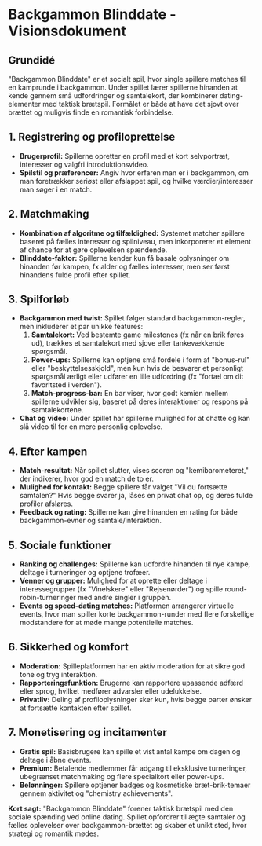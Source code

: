# Backgammon Blinddate - Visionsdokument

## Grundidé
"Backgammon Blinddate" er et socialt spil, hvor single spillere matches til en kamprunde i backgammon. Under spillet lærer spillerne hinanden at kende gennem små udfordringer og samtalekort, der kombinerer dating-elementer med taktisk brætspil. Formålet er både at have det sjovt over brættet og muligvis finde en romantisk forbindelse.

## 1. Registrering og profiloprettelse
- **Brugerprofil:** Spillerne opretter en profil med et kort selvportræt, interesser og valgfri introduktionsvideo.
- **Spilstil og præferencer:** Angiv hvor erfaren man er i backgammon, om man foretrækker seriøst eller afslappet spil, og hvilke værdier/interesser man søger i en match.

## 2. Matchmaking
- **Kombination af algoritme og tilfældighed:** Systemet matcher spillere baseret på fælles interesser og spilniveau, men inkorporerer et element af chance for at gøre oplevelsen spændende.
- **Blinddate-faktor:** Spillerne kender kun få basale oplysninger om hinanden før kampen, fx alder og fælles interesser, men ser først hinandens fulde profil efter spillet.

## 3. Spilforløb
- **Backgammon med twist:** Spillet følger standard backgammon-regler, men inkluderer et par unikke features:
  1. **Samtalekort:** Ved bestemte game milestones (fx når en brik føres ud), trækkes et samtalekort med sjove eller tankevækkende spørgsmål.
  2. **Power-ups:** Spillerne kan optjene små fordele i form af "bonus-rul" eller "beskyttelsesskjold", men kun hvis de besvarer et personligt spørgsmål ærligt eller udfører en lille udfordring (fx "fortæl om dit favoritsted i verden").
  3. **Match-progress-bar:** En bar viser, hvor godt kemien mellem spillerne udvikler sig, baseret på deres interaktioner og respons på samtalekortene.
- **Chat og video:** Under spillet har spillerne mulighed for at chatte og kan slå video til for en mere personlig oplevelse.

## 4. Efter kampen
- **Match-resultat:** Når spillet slutter, vises scoren og "kemibarometeret," der indikerer, hvor god en match de to er.
- **Mulighed for kontakt:** Begge spillere får valget "Vil du fortsætte samtalen?" Hvis begge svarer ja, låses en privat chat op, og deres fulde profiler afsløres.
- **Feedback og rating:** Spillerne kan give hinanden en rating for både backgammon-evner og samtale/interaktion.

## 5. Sociale funktioner
- **Ranking og challenges:** Spillerne kan udfordre hinanden til nye kampe, deltage i turneringer og optjene trofæer.
- **Venner og grupper:** Mulighed for at oprette eller deltage i interessegrupper (fx "Vinelskere" eller "Rejsenørder") og spille round-robin-turneringer med andre singler i gruppen.
- **Events og speed-dating matches:** Platformen arrangerer virtuelle events, hvor man spiller korte backgammon-runder med flere forskellige modstandere for at møde mange potentielle matches.

## 6. Sikkerhed og komfort
- **Moderation:** Spilleplatformen har en aktiv moderation for at sikre god tone og tryg interaktion.
- **Rapporteringsfunktion:** Brugerne kan rapportere upassende adfærd eller sprog, hvilket medfører advarsler eller udelukkelse.
- **Privatliv:** Deling af profiloplysninger sker kun, hvis begge parter ønsker at fortsætte kontakten efter spillet.

## 7. Monetisering og incitamenter
- **Gratis spil:** Basisbrugere kan spille et vist antal kampe om dagen og deltage i åbne events.
- **Premium:** Betalende medlemmer får adgang til eksklusive turneringer, ubegrænset matchmaking og flere specialkort eller power-ups.
- **Belønninger:** Spillere optjener badges og kosmetiske bræt-brik-temaer gennem aktivitet og "chemistry achievements".

**Kort sagt:** "Backgammon Blinddate" forener taktisk brætspil med den sociale spænding ved online dating. Spillet opfordrer til ægte samtaler og fælles oplevelser over backgammon-brættet og skaber et unikt sted, hvor strategi og romantik mødes.
